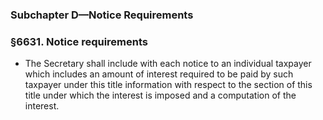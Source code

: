 ### **Subchapter D—Notice Requirements**

### §6631. Notice requirements
* The Secretary shall include with each notice to an individual taxpayer which includes an amount of interest required to be paid by such taxpayer under this title information with respect to the section of this title under which the interest is imposed and a computation of the interest.